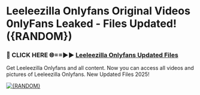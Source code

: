 # Leeleezilla Onlyfans Original Videos 0nlyFans Leaked - Files Updated! ({RANDOM})

<h3>🔴 CLICK HERE 🌐==►► <a href="https://betterlinks.top/A2PfLJ" rel="nofollow">Leeleezilla Onlyfans Updated Files</a></h3>

Get Leeleezilla Onlyfans and all content. Now you can access all videos and pictures of Leeleezilla Onlyfans. New Updated Files 2025!

[![{RANDOM}](https://i.imgur.com/ppqm5kG.gif)](https://betterlinks.top/A2PfLJ)